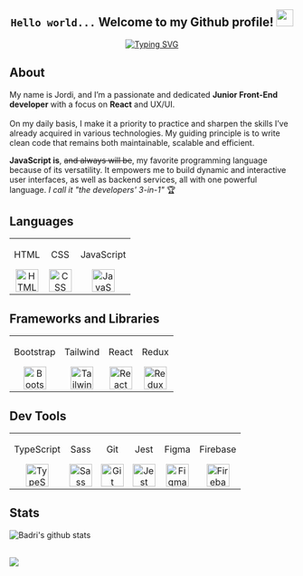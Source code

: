 <div align="center">
  
<h2><code color='green'>Hello world...</code> Welcome to my Github profile! <img src="https://github.com/abdoachhoubi/abdoachhoubi/blob/main/gifs/Hi.gif" width="30"></h2>

<p align="center">
<a href="https://git.io/typing-svg"><img src="https://readme-typing-svg.demolab.com?font=Inter+Tight&weight=500&size=44&duration=4000&pause=500&color=FFFFFF&center=true&vCenter=true&width=820&height=100&lines=I'm+a+Junior+Front+End+Developer+%F0%9F%A7%91%F0%9F%8F%BB%E2%80%8D%F0%9F%92%BB;Always+craving+for+new+knowladge+%F0%9F%A7%A0;(and+also+ice-cream%2C+let's+be+honest...)+%F0%9F%8D%A6" alt="Typing SVG" /></a>
</p>
</div>

<h2>About</h2>

My name is Jordi, and I’m a passionate and dedicated <b>Junior Front-End developer</b> with a focus on <b>React</b> and UX/UI. 
<br>
<br>
On my daily basis, I make it a priority to practice and sharpen the skills I’ve already acquired in various technologies. My guiding principle is to write clean code that remains both maintainable, scalable and efficient. 
<br>

<b>JavaScript is</b>, <del>and always will be</del>, my favorite programming language because of its versatility. It empowers me to build dynamic and interactive user interfaces, as well as backend services, all with one powerful language. <i>I call it "the developers' 3-in-1"</i> 🏆

<h2>Languages</h2>

<table>
  <tr>
    <td align="center">
      <p>HTML</p>
      <img src="https://skillicons.dev/icons?i=html&theme=dark" height="40px" alt="HTML" />
    </td>
    <td align="center">
      <p>CSS</p>
      <img src="https://skillicons.dev/icons?i=css&theme=dark" height="40px" alt="CSS" />
    </td>
    <td align="center">
      <p>JavaScript</p>
      <img src="https://skillicons.dev/icons?i=js&theme=dark" height="40px" alt="JavaScript" />
    </td>
  </tr>
</table>

<h2>Frameworks and Libraries</h2>

<table>
  <tr>
    <td align="center">
      <p>Bootstrap</p>
      <img src="https://skillicons.dev/icons?i=bootstrap&theme=light" height="40px" alt="Bootstrap" />
    </td>
    <td align="center">
      <p>Tailwind</p>
      <img src="https://skillicons.dev/icons?i=tailwind&theme=light" height="40px" alt="Tailwind" />
    </td>
    <td align="center">
      <p>React</p>
      <img src="https://skillicons.dev/icons?i=react&theme=dark" height="40px" alt="React" />
    </td>
    <td align="center">
      <p>Redux</p>
      <img src="https://skillicons.dev/icons?i=redux&theme=light" height="40px" alt="Redux" />
    </td>
  </tr>
</table>

<h2>Dev Tools</h2>

<table>
  <tr>
    <td align="center">
      <p>TypeScript</p>
      <img src="https://skillicons.dev/icons?i=ts&theme=dark" height="40px" alt="TypeScript" />
    </td>
    <td align="center">
      <p>Sass</p>
      <img src="https://skillicons.dev/icons?i=sass&theme=dark" height="40px" alt="Sass" />
    </td>
    <td align="center">
      <p>Git</p>
      <img src="https://skillicons.dev/icons?i=git&theme=dark" height="40px" alt="Git" />
    </td>
    <td align="center">
      <p>Jest</p>
      <img src="https://skillicons.dev/icons?i=jest&theme=dark" height="40px" alt="Jest" />
    </td>
    <td align="center">
      <p>Figma</p>
      <img src="https://skillicons.dev/icons?i=figma&theme=light" height="40px" alt="Figma" />
    </td>
    <td align="center">
      <p>Firebase</p>
      <img src="https://skillicons.dev/icons?i=firebase&theme=light" height="40px" alt="Firebase" />
    </td>
  </tr>
</table>



<h2>Stats</h2>

<div align="justify">
  <a href="https://github.com/anuraghazra/github-readme-stats">
  <img align="left" src="https://github-readme-stats.anuraghazra1.vercel.app/api?username=codingjordi&show_icons=true&include_all_commits=true&theme=onedark" alt="Badri's github stats" />
</a>

<br><br>

<a href="https://github.com/anuraghazra/github-readme-stats">
  <!-- Change the `github-readme-stats.anuraghazra1.vercel.app` to `github-readme-stats.vercel.app`  -->
  <img align="left" src="https://github-readme-stats.anuraghazra1.vercel.app/api/top-langs/?username=codingjordi&layout=compact&theme=onedark" />
</a>
  
</div>


<!--
**codingjordi/codingjordi** is a ✨ _special_ ✨ repository because its `README.md` (this file) appears on your GitHub profile.

Here are some ideas to get you started:

- 🔭 I’m currently working on ...
- 🌱 I’m currently learning ...
- 👯 I’m looking to collaborate on ...
- 🤔 I’m looking for help with ...
- 💬 Ask me about ...
- 📫 How to reach me: ...
- 😄 Pronouns: ...
- ⚡ Fun fact: ...
- +ç

-->
